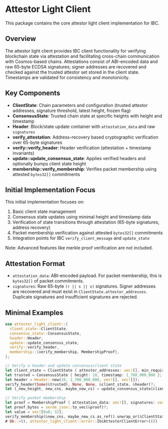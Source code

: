 # Attestor Light Client

This package contains the core attestor light client implementation for IBC.

## Overview

The attestor light client provides IBC client functionality for verifying blockchain state via attestation and facilitating cross-chain communication with Cosmos-based chains. Attestations consist of ABI-encoded data and raw 65-byte ECDSA signatures; signer addresses are recovered and checked against the trusted attestor set stored in the client state. Timestamps are validated for consistency and monotonicity.

## Key Components

- **ClientState**: Chain parameters and configuration (trusted attestor addresses, signature threshold, latest height, frozen flag)
- **ConsensusState**: Trusted chain state at specific heights with height and timestamp
- **Header**: Block/state update container with `attestation_data` and raw `signatures`
- **verify_attestation**: Address-recovery based cryptographic verification over 65-byte signatures
- **verify::verify_header**: Header verification (attestation + timestamp invariants)
- **update::update_consensus_state**: Applies verified headers and optionally bumps client state height
- **membership::verify_membership**: Verifies packet membership using attested `bytes32[]` commitments

## Initial Implementation Focus

This initial implementation focuses on:
1. Basic client state management
2. Consensus state updates using minimal height and timestamp data
3. Verification of state transitions through attestation (65-byte signatures, address recovery)
4. Packet membership verification against attested `bytes32[]` commitments
5. Integration points for IBC `verify_client_message` and `update_state`

Note: Advanced features like merkle proof verification are not included.

## Attestation Format

- `attestation_data`: ABI-encoded payload. For packet membership, this is `bytes32[]` of packet commitments.
- `signatures`: Raw 65-byte `(r || s || v)` signatures. Signer addresses are recovered and must exist in `ClientState.attestor_addresses`. Duplicate signatures and insufficient signatures are rejected.

## Minimal Examples

```rust
use attestor_light_client::{
  client_state::ClientState,
  consensus_state::ConsensusState,
  header::Header,
  update::update_consensus_state,
  verify::verify_header,
  membership::{verify_membership, MembershipProof},
};

// Verify a header and update consensus/client state
let client_state = ClientState { attestor_addresses: vec![], min_required_sigs: 1, latest_height: 0, is_frozen: false };
let trusted = ConsensusState { height: 10, timestamp: 1_700_000_000 };
let header = Header::new(10, 1_700_000_000, vec![], vec![]);
verify_header(Some(&trusted), None, None, &client_state, &header)?;
let (_new_height, new_cns, maybe_new_cs) = update_consensus_state(client_state, &header)?;

// Verify packet membership
let proof = MembershipProof { attestation_data: vec![], signatures: vec![] };
let proof_bytes = serde_json::to_vec(&proof)?;
let value = vec![0u8; 32];
verify_membership(&new_cns, maybe_new_cs.as_ref().unwrap_or(&ClientState{ attestor_addresses: vec![], min_required_sigs: 1, latest_height: 0, is_frozen: false }), new_cns.height, proof_bytes, value)?;
# Ok::<(), attestor_light_client::error::IbcAttestorClientError>(())
```

